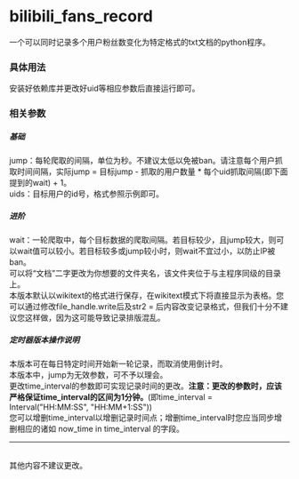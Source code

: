 # bilibili_fans_record
一个可以同时记录多个用户粉丝数变化为特定格式的txt文档的python程序。
<h3>具体用法</h3>
安装好依赖库并更改好uid等相应参数后直接运行即可。
<h3>相关参数</h3>
<h5>基础</h5>
jump：每轮爬取的间隔，单位为秒。不建议太低以免被ban。请注意每个用户抓取时间间隔，实际jump = 目标jump - 抓取的用户数量 * 每个uid抓取间隔(即下面提到的wait) + 1。<br>
uids：目标用户的id号，格式参照示例即可。<br>
<h5>进阶</h5>
wait：一轮爬取中，每个目标数据的爬取间隔。若目标较少，且jump较大，则可以wait值可以较小。若目标较多或jump较小时，则wait不宜过小，以防止IP被ban。<br>
可以将“文档”二字更改为你想要的文件夹名，该文件夹位于与主程序同级的目录上。<br>
本版本默认以wikitext的格式进行保存，在wikitext模式下将直接显示为表格。您可以通过修改file_handle.write后及str2 = 后内容改变记录格式，但我们十分不建议您这样做，因为这可能导致记录排版混乱。<br>
<h5>定时器版本操作说明</h5>
本版本可在每日特定时间开始新一轮记录，而取消使用倒计时。<br>
本版本中，jump为无效参数，可不予以理会。<br>
更改time_interval的参数即可实现记录时间的更改。<b>注意：更改的参数时，应该严格保证time_interval的区间为1分钟。</b>(即time_interval = Interval("HH:MM:SS", "HH:MM+1:SS"))<br>
您可以增删time_interval以增删记录时间点；增删time_interval时您应当同步增删相应的诸如 now_time in time_interval 的字段。<br>
<hr><br>
其他内容不建议更改。
